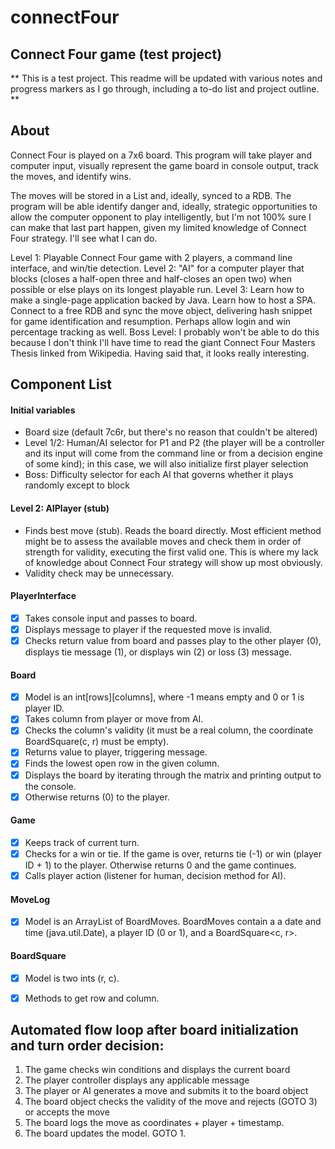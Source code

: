 # connectFour
## Connect Four game (test project)

** This is a test project. This readme will be updated with various notes and progress markers as I go through, including a to-do list and project outline. **

## About
Connect Four is played on a 7x6 board. This program will take player and computer input, visually represent the game board in console output, track the moves, and identify wins.

The moves will be stored in a List and, ideally, synced to a RDB. The program will be able identify danger and, ideally, strategic opportunities to allow the computer opponent to play intelligently, but I'm not 100% sure I can make that last part happen, given my limited knowledge of Connect Four strategy. I'll see what I can do.

Level 1: Playable Connect Four game with 2 players, a command line interface, and win/tie detection.
Level 2: "AI" for a computer player that blocks (closes a half-open three and half-closes an open two) when possible or else plays on its longest playable run.
Level 3: Learn how to make a single-page application backed by Java. Learn how to host a SPA. Connect to a free RDB and sync the move object, delivering hash snippet for game identification and resumption. Perhaps allow login and win percentage tracking as well.
Boss Level: I probably won't be able to do this because I don't think I'll have time to read the giant Connect Four Masters Thesis linked from Wikipedia. Having said that, it looks really interesting.


## Component List

#### Initial variables
- Board size (default 7c6r, but there's no reason that couldn't be altered)
- Level 1/2: Human/AI selector for P1 and P2 (the player will be a controller and its input will come from the command line or from a decision engine of some kind); in this case, we will also initialize first player selection
- Boss: Difficulty selector for each AI that governs whether it plays randomly except to block
	
#### Level 2: AIPlayer (stub)
- Finds best move (stub). Reads the board directly. Most efficient method might be to assess the available moves and check them in order of strength for validity, executing the first valid one. This is where my lack of knowledge about Connect Four strategy will show up most obviously.
- Validity check may be unnecessary.

#### PlayerInterface
- [X] Takes console input and passes to board.
- [X] Displays message to player if the requested move is invalid.
- [X] Checks return value from board and passes play to the other player (0), displays tie message (1), or displays win (2) or loss (3) message.

#### Board
- [X] Model is an int\[rows\]\[columns\], where -1 means empty and 0 or 1 is player ID.
- [X] Takes column from player or move from AI.
- [X] Checks the column's validity (it must be a real column, the coordinate BoardSquare(c, r) must be empty).
- [X] Returns value to player, triggering message.
- [X] Finds the lowest open row in the given column.
- [X] Displays the board by iterating through the matrix and printing output to the console.
- [X] Otherwise returns (0) to the player.

#### Game
- [X] Keeps track of current turn.
- [X] Checks for a win or tie. If the game is over, returns tie (-1) or win (player ID + 1) to the player. Otherwise returns 0 and the game continues.
- [X] Calls player action (listener for human, decision method for AI).

#### MoveLog
- [X] Model is an ArrayList of BoardMoves. BoardMoves contain a a date and time (java.util.Date), a player ID (0 or 1), and a BoardSquare<c, r>.

#### BoardSquare
- [X] Model is two ints (r, c).
- [X] Methods to get row and column.



## Automated flow loop after board initialization and turn order decision:
1. The game checks win conditions and displays the current board
2. The player controller displays any applicable message
3. The player or AI generates a move and submits it to the board object
4. The board object checks the validity of the move and rejects (GOTO 3) or accepts the move
5. The board logs the move as coordinates + player + timestamp.
6. The board updates the model. GOTO 1.